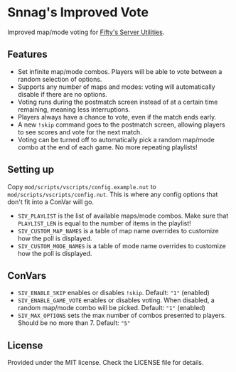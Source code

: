 # Snnag's Improved Vote

Improved map/mode voting for [Fifty's Server Utilities](https://northstar.thunderstore.io/package/Fifty/Server_Utilities/).

## Features

 - Set infinite map/mode combos. Players will be able to vote between a random selection of options.
 - Supports any number of maps and modes: voting will automatically disable if there are no options.
 - Voting runs during the postmatch screen instead of at a certain time remaining, meaning less interruptions.
 - Players always have a chance to vote, even if the match ends early.
 - A new `!skip` command goes to the postmatch screen, allowing players to see scores and vote for the next match.
 - Voting can be turned off to automatically pick a random map/mode combo at the end of each game. No more repeating playlists!

## Setting up

Copy `mod/scripts/vscripts/config.example.nut` to `mod/scripts/vscripts/config.nut`. This is where any config options that don't
fit into a ConVar will go.

 - `SIV_PLAYLIST` is the list of available maps/mode combos. Make sure that `PLAYLIST_LEN` is equal to the number of items in the playlist!
 - `SIV_CUSTOM_MAP_NAMES` is a table of map name overrides to customize how the poll is displayed.
 - `SIV_CUSTOM_MODE_NAMES` is a table of mode name overrides to customize how the poll is displayed.

## ConVars

 - `SIV_ENABLE_SKIP` enables or disables `!skip`. Default: `"1"` (enabled)
 - `SIV_ENABLE_GAME_VOTE` enables or disables voting. When disabled, a random map/mode combo will be picked. Default: `"1"` (enabled)
 - `SIV_MAX_OPTIONS` sets the max number of combos presented to players. Should be no more than 7. Default: `"5"`

## License

Provided under the MIT license. Check the LICENSE file for details.
